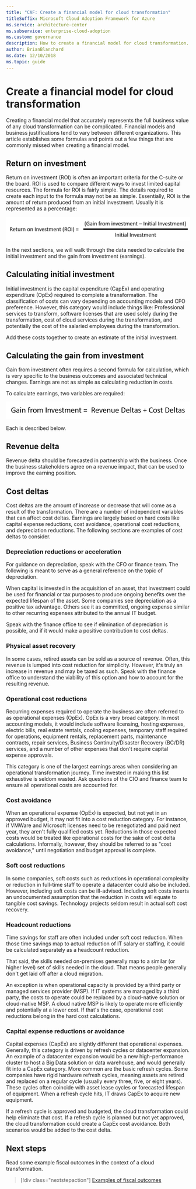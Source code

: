```yaml
---
title: "CAF: Create a financial model for cloud transformation"
titleSuffix: Microsoft Cloud Adoption Framework for Azure
ms.service: architecture-center
ms.subservice: enterprise-cloud-adoption
ms.custom: governance
description: How to create a financial model for cloud transformation.
author: BrianBlanchard
ms.date: 12/10/2018
ms.topic: guide
---
```


# Create a financial model for cloud transformation

Creating a financial model that accurately represents the full business value of any cloud transformation can be complicated. Financial models and business justifications tend to vary between different organizations. This article establishes some formulas and points out a few things that are commonly missed when creating a financial model.

## Return on investment

Return on investment (ROI) is often an important criteria for the C-suite or the board. ROI is used to compare different ways to invest limited capital resources. The formula for ROI is fairly simple. The details required to create each input to the formula may not be as simple. Essentially, ROI is the amount of return produced from an initial investment. Usually it is represented as a percentage:

![Return on Investment (ROI) equals (Gain from Investment – Cost of Investment) / Cost of Investment](../_images/formula-roi.png)

In the next sections, we will walk through the data needed to calculate the initial investment and the gain from investment (earnings).

## Calculating initial investment

Initial investment is the capital expenditure (CapEx) and operating expenditure (OpEx) required to complete a transformation. The classification of costs can vary depending on accounting models and CFO preference. However, this category would include things like: Professional services to transform, software licenses that are used solely during the transformation, cost of cloud services during the transformation, and potentially the cost of the salaried employees during the transformation.

Add these costs together to create an estimate of the initial investment.

## Calculating the gain from investment

Gain from investment often requires a second formula for calculation, which is very specific to the business outcomes and associated technical changes. Earnings are not as simple as calculating reduction in costs.

To calculate earnings, two variables are required:

![Gain from Investment equals Revenue Deltas + Cost Deltas](../_images/formula-gain-from-investment.png)

Each is described below.

## Revenue delta

Revenue delta should be forecasted in partnership with the business. Once the business stakeholders agree on a revenue impact, that can be used to improve the earning position.

## Cost deltas

Cost deltas are the amount of increase or decrease that will come as a result of the transformation. There are a number of independent variables that can affect cost deltas. Earnings are largely based on hard costs like capital expense reductions, cost avoidance, operational cost reductions, and depreciation reductions. The following sections are examples of cost deltas to consider.

### Depreciation reductions or acceleration

For guidance on depreciation, speak with the CFO or finance team. The following is meant to serve as a general reference on the topic of depreciation.

When capital is invested in the acquisition of an asset, that investment could be used for financial or tax purposes to produce ongoing benefits over the expected lifespan of the asset. Some companies see depreciation as a positive tax advantage. Others see it as committed, ongoing expense similar to other recurring expenses attributed to the annual IT budget.

Speak with the finance office to see if elimination of depreciation is possible, and if it would make a positive contribution to cost deltas.

### Physical asset recovery

In some cases, retired assets can be sold as a source of revenue. Often, this revenue is lumped into cost reduction for simplicity. However, it's truly an increase in revenue and may be taxed as such. Speak with the finance office to understand the viability of this option and how to account for the resulting revenue.

### Operational cost reductions

Recurring expenses required to operate the business are often referred to as operational expenses (OpEx). OpEx is a very broad category. In most accounting models, it would include software licensing, hosting expenses, electric bills, real estate rentals, cooling expenses, temporary staff required for operations, equipment rentals, replacement parts, maintenance contracts, repair services, Business Continuity/Disaster Recovery (BC/DR) services, and a number of other expenses that don't require capital expense approvals.

This category is one of the largest earnings areas when considering an operational transformation journey. Time invested in making this list exhaustive is seldom wasted. Ask questions of the CIO and finance team to ensure all operational costs are accounted for.

### Cost avoidance

When an operational expense (OpEx) is expected, but not yet in an approved budget, it may not fit into a cost reduction category. For instance, if VMWare and Microsoft licenses need to be renegotiated and paid next year, they aren't fully qualified costs yet. Reductions in those expected costs would be treated like operational costs for the sake of cost delta calculations. Informally, however, they should be referred to as "cost avoidance," until negotiation and budget approval is complete.

### Soft cost reductions

In some companies, soft costs such as reductions in operational complexity or reduction in full-time staff to operate a datacenter could also be included. However, including soft costs can be ill-advised. Including soft costs inserts an undocumented assumption that the reduction in costs will equate to tangible cost savings. Technology projects seldom result in actual soft cost recovery.

### Headcount reductions

Time savings for staff are often included under soft cost reduction. When those time savings map to actual reduction of IT salary or staffing, it could be calculated separately as a headcount reduction.

That said, the skills needed on-premises generally map to a similar (or higher level) set of skills needed in the cloud. That means people generally don't get laid off after a cloud migration.

An exception is when operational capacity is provided by a third party or managed services provider (MSP). If IT systems are managed by a third party, the costs to operate could be replaced by a cloud-native solution or cloud-native MSP. A cloud native MSP is likely to operate more efficiently and potentially at a lower cost. If that's the case, operational cost reductions belong in the hard cost calculations.

### Capital expense reductions or avoidance

Capital expenses (CapEx) are slightly different that operational expenses. Generally, this category is driven by refresh cycles or datacenter expansion. An example of a datacenter expansion would be a new high-performance cluster to host a Big Data solution or data warehouse, and would generally fit into a CapEx category. More common are the basic refresh cycles. Some companies have rigid hardware refresh cycles, meaning assets are retired and replaced on a regular cycle (usually every three, five, or eight years). These cycles often coincide with asset lease cycles or forecasted lifespan of equipment. When a refresh cycle hits, IT draws CapEx to acquire new equipment.

If a refresh cycle is approved and budgeted, the cloud transformation could help eliminate that cost. If a refresh cycle is planned but not yet approved, the cloud transformation could create a CapEx cost avoidance. Both scenarios would be added to the cost delta.

## Next steps

Read some example fiscal outcomes in the context of a cloud transformation.

> [!div class="nextstepaction"]
> [Examples of fiscal outcomes](./business-outcomes/fiscal-outcomes.md)
